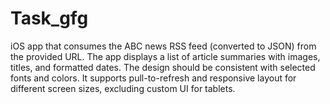 # Task_gfg
iOS app that consumes the ABC news RSS feed (converted to JSON) from the provided URL.
The app displays a list of article summaries with images, titles, and formatted dates. 
The design should be consistent with selected fonts and colors.
It supports pull-to-refresh and responsive layout for different screen sizes, excluding custom UI for tablets.
